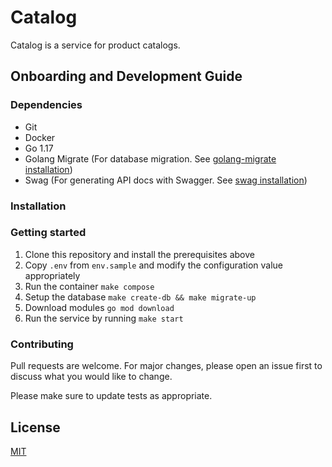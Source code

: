 # Catalog

Catalog is a service for product catalogs.

## Onboarding and Development Guide

### Dependencies

- Git
- Docker
- Go 1.17
- Golang Migrate (For database migration. See [golang-migrate installation](https://github.com/golang-migrate/migrate))
- Swag (For generating API docs with Swagger. See [swag installation](https://github.com/swaggo/swag))

### Installation

### Getting started
1. Clone this repository and install the prerequisites above
2. Copy `.env` from `env.sample` and modify the configuration value appropriately
3. Run the container `make compose`
4. Setup the database `make create-db && make migrate-up`
5. Download modules `go mod download`
5. Run the service by running `make start`

### Contributing

Pull requests are welcome. For major changes, please open an issue first
to discuss what you would like to change.

Please make sure to update tests as appropriate.

## License

[MIT](https://choosealicense.com/licenses/mit/)
